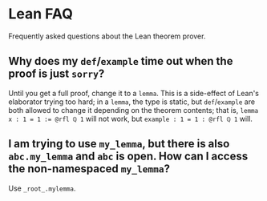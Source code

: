 # Lean FAQ
Frequently asked questions about the Lean theorem prover.

## Why does my `def`/`example` time out when the proof is just `sorry`?

Until you get a full proof, change it to a `lemma`. This is a side-effect of Lean's elaborator trying too hard; in a `lemma`, the type is static, but `def`/`example` are both allowed to change it depending on the theorem contents; that is, `lemma x : 1 = 1 := @rfl ℚ 1` will not work, but `example : 1 = 1 : @rfl ℚ 1` will.

## I am trying to use `my_lemma`, but there is also `abc.my_lemma` and `abc` is open. How can I access the non-namespaced `my_lemma`?

Use `_root_.mylemma`.
